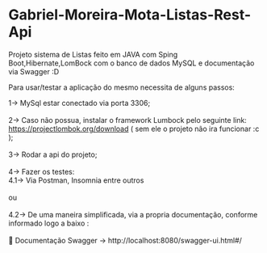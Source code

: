 # Gabriel-Moreira-Mota-Listas-Rest-Api

Projeto sistema de Listas feito em JAVA com Sping Boot,Hibernate,LomBock com o banco de dados MySQL e documentação via Swagger :D

Para usar/testar a aplicação do mesmo necessita de alguns passos:

1-> MySql estar conectado via porta 3306;
<br>
<br>
2-> Caso não possua, instalar o framework Lumbock pelo seguinte link: https://projectlombok.org/download ( sem ele o projeto não ira funcionar :c );
<br>
<br>
3-> Rodar a api do projeto;
<br>
<br>
4-> Fazer os testes: 
<br>
    4.1-> Via Postman, Insomnia entre outros 
 <br>
 <br>
  ou 
  <br>
  <br>
   4.2-> De uma maneira simplificada, via a propria documentação, conforme informado logo a baixo :
  <br>
   <br>
📃 Documentação Swagger ->  http://localhost:8080/swagger-ui.html#/
